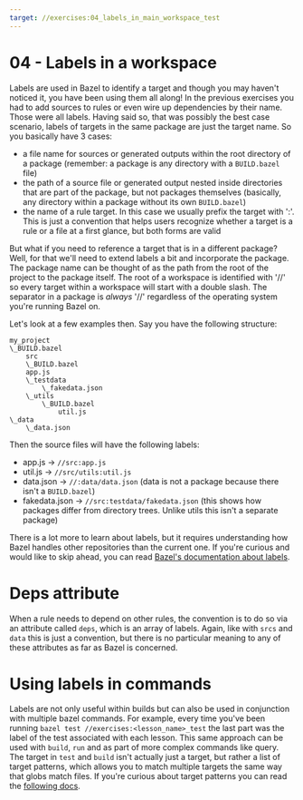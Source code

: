 ```yaml
---
target: //exercises:04_labels_in_main_workspace_test
---
```

# 04 - Labels in a workspace

Labels are used in Bazel to identify a target and though you may haven't noticed it, you have been using them all along! In the previous exercises you had to add sources to rules or even wire up dependencies by their name. Those were all labels. Having said so, that was possibly the best case scenario, labels of targets in the same package are just the target name. So you basically have 3 cases:
- a file name for sources or generated outputs within the root directory of a package (remember: a package is any directory with a `BUILD.bazel` file)
- the path of a source file or generated output nested inside directories that are part of the package, but not packages themselves (basically, any directory within a package without its own `BUILD.bazel`)
- the name of a rule target. In this case we usually prefix the target with ':'. This is just a convention that helps users recognize whether a target is a rule or a file at a first glance, but both forms are valid

But what if you need to reference a target that is in a different package? Well, for that we'll need to extend labels a bit and incorporate the package. The package name can be thought of as the path from the root of the project to the package itself. The root of a workspace is identified with '//' so every target within a workspace will start with a double slash. The separator in a package is *always* '//' regardless of the operating system you're running Bazel on.

Let's look at a few examples then. Say you have the following structure:

```
my_project
\_BUILD.bazel
    src
    \_BUILD.bazel
    app.js
    \_testdata
        \_fakedata.json
    \_utils
        \_BUILD.bazel
            util.js
\_data
    \_data.json    
```

Then the source files will have the following labels:
- app.js -> `//src:app.js`
- util.js -> `//src/utils:util.js`
- data.json -> `//:data/data.json` (data is not a package because there isn't a `BUILD.bazel`)
- fakedata.json -> `//src:testdata/fakedata.json` (this shows how packages differ from directory trees. Unlike utils this isn't a separate package)

There is a lot more to learn about labels, but it requires understanding how Bazel handles other repositories than the current one. If you're curious and would like to skip ahead, you can read [Bazel's documentation about labels](https://bazel.build/concepts/labels). 

# Deps attribute

When a rule needs to depend on other rules, the convention is to do so via an attribute called `deps`, which is an array of labels. Again, like with `srcs` and `data` this is just a convention, but there is no particular meaning to any of these attributes as far as Bazel is concerned. 

# Using labels in commands

Labels are not only useful within builds but can also be used in conjunction with multiple bazel commands. For example, every time you've been running `bazel test //exercises:<lesson_name>_test` the last part was the label of the test associated with each lesson. This same approach can be used with `build`, `run` and as part of more complex commands like query. The target in `test` and `build` isn't actually just a target, but rather a list of target patterns, which allows you to match multiple targets the same way that globs match files. If you're curious about target patterns you can read the [following docs](https://bazel.build/run/build#specifying-build-targets).